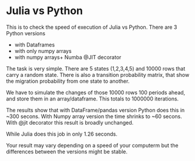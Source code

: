 # Julia vs Python

 This is to check the speed of execution of Julia vs Python. There are 3 Python versions
 - with Dataframes
 - with only numpy arrays
 - with numpy arrays+ Numba @JIT decorator

The task is very simple. There are 5 states (1,2,3,4,5) and 10000 rows that carry a random state. There is also a transition probability matrix, that show the migration probability from one state to another. 

We have to simulate the changes of those 10000 rows 100 periods ahead, and store them in an array/dataframe. This totals to 1000000 iterations.

The results show that with DataFrame/pandas version Python does this in ~300 secons. With Numpy array version the time shrinks to ~60 secons. With @jit decorator this result is broadly unchanged.

While Julia does this job in only 1.26 seconds.

Your result may vary depending on a speed of your computerm but the differences between the versions might be stable.
